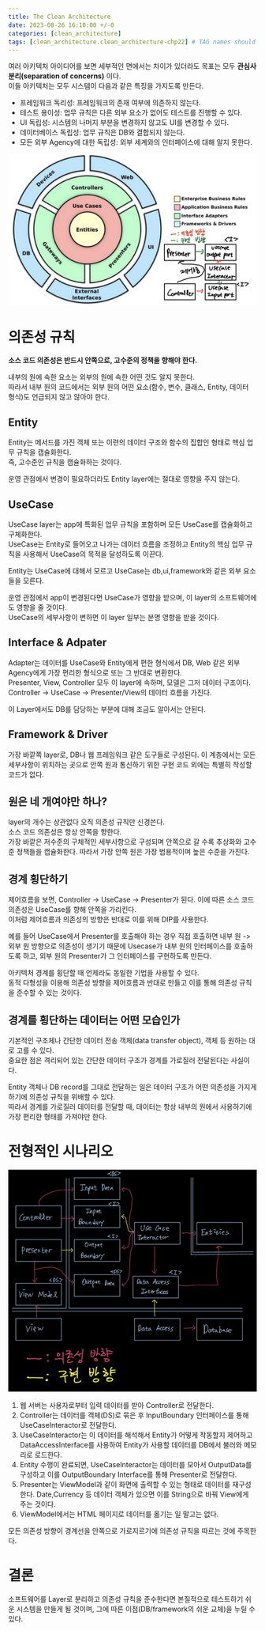 ```yaml
---
title: The Clean Architecture
date: 2023-08-26 16:10:00 +/-0
categories: [clean_architecture]
tags: [clean_architecture.clean_architecture-chp22] # TAG names should always be lowercase
---
```


여러 아키텍처 아이디어를 보면 세부적인 면에서는 차이가 있더라도 목표는 모두 **관심사 분리(separation of concerns)** 이다.  
이들 아키텍처는 모두 시스템이 다음과 같은 특징을 가지도록 만든다.

- 프레임워크 독리성: 프레임워크의 존재 여부에 의존하지 않는다.
- 테스트 용이성: 업무 규칙은 다른 외부 요소가 없어도 테스트를 진행할 수 있다.
- UI 독립성: 시스템의 나머지 부분을 변경하지 않고도 UI를 변경할 수 있다.
- 데이터베이스 독립성: 업무 규칙은 DB와 결합되지 않는다.
- 모든 외부 Agency에 대한 독립성: 외부 세계와의 인터페이스에 대해 알지 못한다.

![image](../../assets/cleanArchitecture/IMG_1CCB1AE12A15-1.jpeg)

# 의존성 규칙

**소스 코드 의존성은 반드시 안쪽으로, 고수준의 정책을 향해야 한다.**

내부의 원에 속한 요소는 외부의 원에 속한 어떤 것도 알지 못한다.  
따라서 내부 원의 코드에서는 외부 원의 어떤 요소(함수, 변수, 클래스, Entity, 데이터 형식)도 언급되지 않고 않아야 한다.

## Entity

Entity는 메서드를 가진 객체 또는 이련의 데이터 구조와 함수의 집합인 형태로 핵심 업무 규칙을 캡슐화한다.  
즉, 고수준인 규칙을 캡슐화하는 것이다.

운영 관점에서 변경이 필요하더라도 Entity layer에는 절대로 영향을 주지 않는다.

## UseCase

UseCase layer는 app에 특화된 업무 규칙을 포함하며 모든 UseCase를 캡슐화하고 구체화한다.  
UseCase는 Entity로 들어오고 나가는 데이터 흐름을 조정하고 Entity의 핵심 업무 규칙을 사용해서 UseCase의 목적을 달성하도록 이끈다.

Entity는 UseCase에 대해서 모르고 UseCase는 db,ui,framework와 같은 외부 요소들을 모른다.

운영 관점에서 app이 변경된다면 UseCase가 영향을 받으며, 이 layer의 소프트웨어에도 영향을 줄 것이다.  
UseCase의 세부사항이 변하면 이 layer 일부는 분명 영향을 받을 것이다.

## Interface & Adpater

Adapter는 데이터를 UseCase와 Entity에게 편한 형식에서 DB, Web 같은 외부 Agency에게 가장 편리한 형식으로 또는 그 반대로 변환한다.  
Presenter, View, Controller 모두 이 layer에 속하며, 모델은 그저 데이터 구조이다.  
Controller -> UseCase -> Presenter/View의 데이터 흐름을 가진다.

이 Layer에서도 DB를 담당하는 부분에 대해 조금도 알아서는 안된다.

## Framework & Driver

가장 바깥쪽 layer로, DB나 웹 프레임워크 같은 도구들로 구성된다. 이 계층에서는 모든 세부사항이 위치하는 곳으로 안쪽 원과 통신하기 위한 구현 코드 외에는 특별히 작성할 코드가 없다.

## 원은 네 개여야만 하나?

layer의 개수는 상관없다 오직 의존성 규칙만 신경쓴다.  
소스 코드 의존성은 항상 안쪽을 향한다.  
가장 바깥은 저수준의 구체적인 세부사항으로 구성되며 안쪽으로 갈 수록 추상화와 고수준 정책들을 캡슐화한다. 따라서 가장 안쪽 원은 가장 범용적이며 높은 수준을 가진다.

## 경계 횡단하기

제어흐름을 보면, Controller -> UseCase -> Presenter가 된다. 이에 따른 소스 코드 의존성은 UseCase를 향해 안쪽을 가리킨다.  
이처럼 제어흐름과 의존성의 방향은 반대로 이를 위해 DIP를 사용한다.

예를 들어 UseCase에서 Presenter를 호출해야 하는 경우 직접 호출하면 내부 원 -> 외부 원 방향으로 의존성이 생기기 때문에 Usecase가 내부 원의 인터페이스를 호출하도록 하고, 외부 원의 Presenter가 그 인터페이스를 구현하도록 만든다.

아키텍처 경계를 횡단할 때 언제라도 동일한 기법을 사용할 수 있다.  
동적 다형성을 이용해 의존성 방향을 제어흐름과 반대로 만들고 이를 통해 의존성 규칙을 준수할 수 있는 것이다.

## 경계를 횡단하는 데이터는 어떤 모습인가

기본적인 구조체나 간단한 데이터 전송 객체(data transfer object), 객체 등 원하는 대로 고를 수 있다.  
중요한 점은 격리되어 있는 간단한 데이터 구조가 경계를 가로질러 전달된다는 사실이다.

Entity 객체나 DB record를 그대로 전달하는 일은 데이터 구조가 어떤 의존성을 가지게 하기에 의존성 규칙을 위배할 수 있다.  
따라서 경계를 가로질러 데이터를 전달할 때, 데이터는 항상 내부의 원에서 사용하기에 가장 편리한 형태를 가져야만 한다.

# 전형적인 시나리오

![image](../../assets/cleanArchitecture/IMG_122199A884E5-1.jpeg)

1. 웹 서버는 사용자로부터 입력 데이터를 받아 Controller로 전달한다.
2. Controller는 데이터를 객체(DS)로 묶은 후 InputBoundary 인터페이스를 통해 UseCaseInteractor로 전달한다.
3. UseCaseInteractor는 이 데이터를 해석해서 Entity가 어떻게 작동할지 제어하고 DataAccessInterface를 사용하여 Entity가 사용할 데이터를 DB에서 불러와 메모리로 로드한다.
4. Entity 수행이 완료되면, UseCaseInteractor는 데이터를 모아서 OutputData를 구성하고 이를 OutputBoundary Interface를 통해 Presenter로 전달한다.
5. Presenter는 ViewModel과 같이 화면에 출력할 수 있는 형태로 데이터를 재구성한다. Date,Currency 등 데이터 객체가 있으면 이를 String으로 바꿔 View에게 주는 것이다.
6. ViewModel에서는 HTML 페이지로 데이터를 옮기는 일 말고는 없다.

모든 의존성 방향이 경계선을 안쪽으로 가로지르기에 의존성 규칙을 따르는 것에 주목한다.

# 결론

소프트웨어를 Layer로 분리하고 의존성 규칙을 준수한다면 본질적으로 테스트하기 쉬운 시스템을 만들게 될 것이며, 그에 따른 이점(DB/framework의 쉬운 교체)을 누릴 수 있다.
